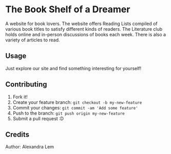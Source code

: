# The Book Shelf of a Dreamer

A website for book lovers. The website offers Reading Lists compiled of various book titles to satisfy different kinds of readers. The Literature club holds online and in-person discussions of books each week. There is also a variety of articles to read.

## Usage

Just explore our site and find something interesting for yourself!

## Contributing

1. Fork it!
2. Create your feature branch: `git checkout -b my-new-feature`
3. Commit your changes: `git commit -am 'Add some feature'`
4. Push to the branch: `git push origin my-new-feature`
5. Submit a pull request :D


## Credits

Author: Alexandra Lem